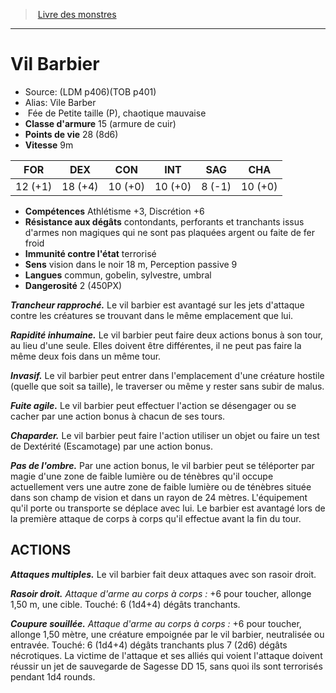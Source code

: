 ﻿> [Livre des monstres](tome_of_beasts.md)

---

# Vil Barbier

- Source: (LDM p406)(TOB p401)
- Alias: Vile Barber
-  Fée de Petite taille (P), chaotique mauvaise
- **Classe d'armure** 15 (armure de cuir)
- **Points de vie** 28 (8d6)
- **Vitesse** 9m

|FOR|DEX|CON|INT|SAG|CHA|
|---|---|---|---|---|---|
|12 (+1)|18 (+4)|10 (+0)|10 (+0)|8 (-1)|10 (+0)|

- **Compétences** Athlétisme +3, Discrétion +6
- **Résistance aux dégâts** contondants, perforants et tranchants issus d'armes non magiques qui ne sont pas plaquées argent ou faite de fer froid
- **Immunité contre l'état** terrorisé
- **Sens** vision dans le noir 18 m, Perception passive 9
- **Langues** commun, gobelin, sylvestre, umbral
- **Dangerosité** 2 (450PX)

**_Trancheur rapproché._** Le vil barbier est avantagé sur les jets d'attaque contre les créatures se trouvant dans le même emplacement que lui.

**_Rapidité inhumaine._** Le vil barbier peut faire deux actions bonus à son tour, au lieu d'une seule. Elles doivent être différentes, il ne peut pas faire la même deux fois dans un même tour.

**_Invasif._** Le vil barbier peut entrer dans l'emplacement d'une créature hostile (quelle que soit sa taille), le traverser ou même y rester sans subir de malus.

**_Fuite agile._** Le vil barbier peut effectuer l'action se désengager ou se cacher par une action bonus à chacun de ses tours.

**_Chaparder._** Le vil barbier peut faire l'action utiliser un objet ou faire un test de Dextérité (Escamotage) par une action bonus.

**_Pas de l'ombre._** Par une action bonus, le vil barbier peut se téléporter par magie d'une zone de faible lumière ou de ténèbres qu'il occupe actuellement vers une autre zone de faible lumière ou de ténèbres située dans son champ de vision et dans un rayon de 24 mètres. L'équipement qu'il porte ou transporte se déplace avec lui. Le barbier est avantagé lors de la première attaque de corps à corps qu'il effectue avant la fin du tour.

## ACTIONS

**_Attaques multiples._** Le vil barbier fait deux attaques avec son rasoir droit.

**_Rasoir droit._** _Attaque d'arme au corps à corps :_ +6 pour toucher, allonge 1,50 m, une cible. Touché: 6 (1d4+4) dégâts tranchants.

**_Coupure souillée._** _Attaque d'arme au corps à corps :_ +6 pour toucher, allonge 1,50 mètre, une créature empoignée par le vil barbier, neutralisée ou entravée. Touché: 6 (1d4+4) dégâts tranchants plus 7 (2d6) dégâts nécrotiques. La victime de l'attaque et ses alliés qui voient l'attaque doivent réussir un jet de sauvegarde de Sagesse DD 15, sans quoi ils sont terrorisés pendant 1d4 rounds.

